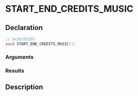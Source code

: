 # START_END_CREDITS_MUSIC

## Declaration
```cpp
// 0x587E55D3
void START_END_CREDITS_MUSIC();
```

### Arguments

### Results

## Description
